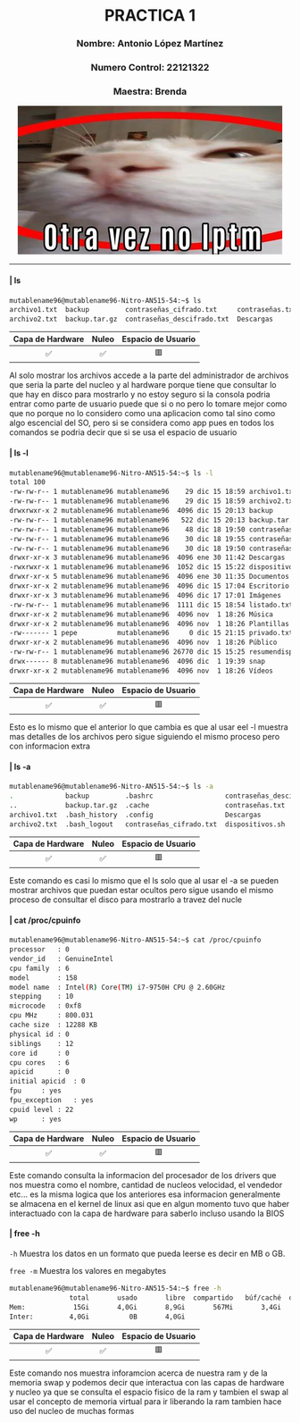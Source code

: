 <div align="center">
<h1>PRACTICA 1</h1> 
<h3>Nombre: Antonio López Martínez</h3>  
<h3>Numero Control: 22121322</h3>  
<h3>Maestra: Brenda</h3> 
<img src="OIP.jpeg" alt="Portada"></img> 
</div>



---

#### | ls
```bash
mutablename96@mutablename96-Nitro-AN515-54:~$ ls
archivo1.txt  backup         contraseñas_cifrado.txt     contraseñas.txt  dispositivos.sh  Escritorio  listado.txt  Plantillas   Público                  snap
archivo2.txt  backup.tar.gz  contraseñas_descifrado.txt  Descargas        Documentos       Imágenes    Música       privado.txt  resumendispositivos.txt  Vídeos
```
|  Capa de Hardware | Nuleo  | Espacio de Usuario  |
|:---------:|:---------:|:---------:|
| ✅| ✅| 🟥|


Al solo mostrar los archivos accede a la parte del administrador de archivos que seria la parte del nucleo y al hardware porque tiene que consultar lo que hay en disco para mostrarlo y no estoy seguro si la consola podria entrar como parte de usuario puede que si o no pero lo tomare mejor como que no porque no lo considero como una aplicacion como tal sino como algo escencial del SO, pero si se considera como app pues en todos los comandos se podria decir que si se usa el espacio de usuario


#### | ls -l
```bash
mutablename96@mutablename96-Nitro-AN515-54:~$ ls -l
total 100
-rw-rw-r-- 1 mutablename96 mutablename96    29 dic 15 18:59 archivo1.txt
-rw-rw-r-- 1 mutablename96 mutablename96    29 dic 15 18:59 archivo2.txt
drwxrwxr-x 2 mutablename96 mutablename96  4096 dic 15 20:13 backup
-rw-rw-r-- 1 mutablename96 mutablename96   522 dic 15 20:13 backup.tar.gz
-rw-rw-r-- 1 mutablename96 mutablename96    48 dic 18 19:50 contraseñas_cifrado.txt
-rw-rw-r-- 1 mutablename96 mutablename96    30 dic 18 19:55 contraseñas_descifrado.txt
-rw-rw-r-- 1 mutablename96 mutablename96    30 dic 18 19:50 contraseñas.txt
drwxr-xr-x 3 mutablename96 mutablename96  4096 ene 30 11:42 Descargas
-rwxrwxr-x 1 mutablename96 mutablename96  1052 dic 15 15:22 dispositivos.sh
drwxr-xr-x 5 mutablename96 mutablename96  4096 ene 30 11:35 Documentos
drwxr-xr-x 2 mutablename96 mutablename96  4096 dic 15 17:04 Escritorio
drwxr-xr-x 3 mutablename96 mutablename96  4096 dic 17 17:01 Imágenes
-rw-rw-r-- 1 mutablename96 mutablename96  1111 dic 15 18:54 listado.txt
drwxr-xr-x 2 mutablename96 mutablename96  4096 nov  1 18:26 Música
drwxr-xr-x 2 mutablename96 mutablename96  4096 nov  1 18:26 Plantillas
-rw------- 1 pepe          mutablename96     0 dic 15 21:15 privado.txt
drwxr-xr-x 2 mutablename96 mutablename96  4096 nov  1 18:26 Público
-rw-rw-r-- 1 mutablename96 mutablename96 26770 dic 15 15:25 resumendispositivos.txt
drwx------ 8 mutablename96 mutablename96  4096 dic  1 19:39 snap
drwxr-xr-x 2 mutablename96 mutablename96  4096 nov  1 18:26 Vídeos

```
|  Capa de Hardware | Nuleo  | Espacio de Usuario  |
|:---------:|:---------:|:---------:|
| ✅ | ✅| 🟥|

Esto es lo mismo que el anterior lo que cambia es que al usar eel -l muestra mas detalles de los archivos pero sigue siguiendo el mismo proceso pero con informacion extra 
#### | ls -a
```bash
mutablename96@mutablename96-Nitro-AN515-54:~$ ls -a
.             backup         .bashrc                  contraseñas_descifrado.txt  Documentos  .gnupg       .local      privado.txt              snap                       .vscode
..            backup.tar.gz  .cache                   contraseñas.txt             .dotnet     Imágenes     Música      .profile                 .ssh
archivo1.txt  .bash_history  .config                  Descargas                   Escritorio  .lesshst     .pki        Público                  .sudo_as_admin_successful
archivo2.txt  .bash_logout   contraseñas_cifrado.txt  dispositivos.sh             .gitconfig  listado.txt  Plantillas  resumendispositivos.txt  Vídeos

```

|  Capa de Hardware | Nuleo  | Espacio de Usuario  |
|:---------:|:---------:|:---------:|
| ✅ | ✅| 🟥|

Este comando es casi lo mismo que el ls solo que al usar el -a se pueden mostrar archivos que puedan estar ocultos pero sigue usando el mismo proceso de consultar el disco para mostrarlo a travez del nucle 


#### | cat /proc/cpuinfo
```bash
mutablename96@mutablename96-Nitro-AN515-54:~$ cat /proc/cpuinfo
processor	: 0
vendor_id	: GenuineIntel
cpu family	: 6
model		: 158
model name	: Intel(R) Core(TM) i7-9750H CPU @ 2.60GHz
stepping	: 10
microcode	: 0xf8
cpu MHz		: 800.031
cache size	: 12288 KB
physical id	: 0
siblings	: 12
core id		: 0
cpu cores	: 6
apicid		: 0
initial apicid	: 0
fpu		: yes
fpu_exception	: yes
cpuid level	: 22
wp		: yes

```

|  Capa de Hardware | Nuleo  | Espacio de Usuario  |
|:---------:|:---------:|:---------:|
| ✅ | ✅| 🟥|

Este comando consulta la informacion del procesador de los drivers que nos muestra como el nombre, cantidad de nucleos velocidad, el vendedor etc... es la misma logica que los anteriores esa informacion generalmente se almacena en el kernel de linux asi que en algun momento tuvo que haber interactuado con la capa de hardware para saberlo incluso usando la BIOS

#### | free -h
`-h` Muestra los datos en un formato que pueda leerse es decir en MB o GB.

`free -m` Muestra los valores en megabytes

```bash
mutablename96@mutablename96-Nitro-AN515-54:~$ free -h
               total       usado       libre  compartido   búf/caché  disponible
Mem:            15Gi       4,0Gi       8,9Gi       567Mi       3,4Gi        11Gi
Inter:         4,0Gi          0B       4,0Gi
```

|  Capa de Hardware | Nuleo  | Espacio de Usuario  |
|:---------:|:---------:|:---------:|
| ✅ | ✅| 🟥|

Este comando nos muestra inforamcion acerca de nuestra ram y de la memoria swap y podemos decir que interactua con las capas de hardware y nucleo ya que se consulta el espacio fisico de la ram y tambien el swap al usar el concepto de memoria virtual para ir liberando la ram tambien hace uso del nucleo de muchas formas